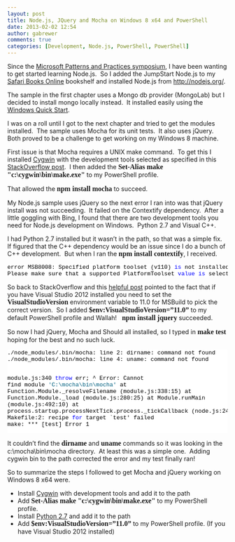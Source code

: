 ```yaml
---
layout: post
title: Node.js, JQuery and Mocha on Windows 8 x64 and PowerShell
date: 2013-02-02 12:54
author: gabrewer
comments: true
categories: [Development, Node.js, PowerShell, PowerShell]
---
```

<p>Since the <a href="http://pnp.azurewebsites.net/en-us/events.htm" target="_blank">Microsoft Patterns and Practices symposium</a>, I have been wanting to get started learning Node.js.&nbsp; So I added the JumpStart Node.js to my <a href="http://my.safaribooksonline.com/" target="_blank">Safari Books Online</a> bookshelf and installed Node.js from <a title="http://nodejs.org/" href="http://nodejs.org/">http://nodejs.org/</a>.&nbsp; </p> <p>The sample in the first chapter uses a Mongo db provider (MongoLab) but I decided to install mongo locally instead.&nbsp; It installed easily using the <a href="http://docs.mongodb.org/manual/tutorial/install-mongodb-on-windows/" target="_blank">Windows Quick Start</a>.</p> <p>I was on a roll until I got to the next chapter and tried to get the modules installed.&nbsp; The sample uses Mocha for its unit tests.&nbsp; It also uses jQuery.&nbsp; Both proved to be a challenge to get working on my Windows 8 machine.</p> <p>First issue is that Mocha requires a UNIX make command.&nbsp; To get this I installed <a href="http://cygwin.com/" target="_blank">Cygwin</a> with the development tools selected as specified in this <a href="http://stackoverflow.com/questions/9779700/mocha-requires-make-cant-find-a-make-exe-that-works-on-windows" target="_blank">StackOverflow post</a>.&nbsp; I then added the <font size="3" face="Consolas"><strong>Set-Alias make "c:\cygwin\bin\make.exe"</strong></font> to my PowerShell profile.</p> <p>That allowed the <strong><font size="3" face="Consolas">npm install mocha</font></strong> to succeed.</p> <p>My Node.js sample uses jQuery so the next error I ran into was that jQuery install was not succeeding.&nbsp; It failed on the Contextify dependency.&nbsp; After a little goggling with Bing, I found that there are two development tools you need for Node.js development on Windows.&nbsp; Python 2.7 and Visual C++.&nbsp; </p> <p>I had Python 2.7 installed but it wasn’t in the path, so that was a simple fix.&nbsp; If figured that the C++ dependency would be an issue since I do a bunch of C++ development.&nbsp; But when I ran the <font size="3" face="Consolas"><strong>npm install contextify</strong></font>, I received.</p><pre class="csharpcode">error MSB8008: Specified platform toolset (v110) <span class="kwrd">is</span> not installed or invalid.
Please make sure that a supported PlatformToolset <span class="kwrd">value</span> <span class="kwrd">is</span> selected.</pre>
<style type="text/css">.csharpcode, .csharpcode pre
{
	font-size: small;
	color: black;
	font-family: consolas, "Courier New", courier, monospace;
	background-color: #ffffff;
	/*white-space: pre;*/
}
.csharpcode pre { margin: 0em; }
.csharpcode .rem { color: #008000; }
.csharpcode .kwrd { color: #0000ff; }
.csharpcode .str { color: #006080; }
.csharpcode .op { color: #0000c0; }
.csharpcode .preproc { color: #cc6633; }
.csharpcode .asp { background-color: #ffff00; }
.csharpcode .html { color: #800000; }
.csharpcode .attr { color: #ff0000; }
.csharpcode .alt 
{
	background-color: #f4f4f4;
	width: 100%;
	margin: 0em;
}
.csharpcode .lnum { color: #606060; }
</style>

<style type="text/css">.csharpcode, .csharpcode pre
{
	font-size: small;
	color: black;
	font-family: consolas, "Courier New", courier, monospace;
	background-color: #ffffff;
	/*white-space: pre;*/
}
.csharpcode pre { margin: 0em; }
.csharpcode .rem { color: #008000; }
.csharpcode .kwrd { color: #0000ff; }
.csharpcode .str { color: #006080; }
.csharpcode .op { color: #0000c0; }
.csharpcode .preproc { color: #cc6633; }
.csharpcode .asp { background-color: #ffff00; }
.csharpcode .html { color: #800000; }
.csharpcode .attr { color: #ff0000; }
.csharpcode .alt 
{
	background-color: #f4f4f4;
	width: 100%;
	margin: 0em;
}
.csharpcode .lnum { color: #606060; }
</style>

<p>So back to StackOverflow and this <a href="http://stackoverflow.com/questions/10280956/how-to-use-msbuild-to-target-v110-platform-toolset" target="_blank">helpful post</a> pointed to the fact that if you have Visual Studio 2012 installed you need to set the <strong><font size="3" face="Consolas">VisualStudioVersion</font></strong> environment variable to 11.0 for MSBuild to pick the correct version.&nbsp; So I added <strong><font size="3" face="Consolas">$env:VisualStudioVersion=”11.0”</font></strong> to my default PowerShell profile and Wallah!&nbsp;&nbsp; <strong><font size="3" face="Consolas">npm install jquery</font></strong> succeeded.</p>
<p>So now I had jQuery, Mocha and Should all installed, so I typed in <font size="3" face="Consolas"><strong>make test</strong></font> hoping for the best and no such luck.</p><pre class="csharpcode">./node_modules/.bin/mocha: line 2: dirname: command not found
./node_modules/.bin/mocha: line 4: uname: command not found

module.js:340
    <span class="kwrd">throw</span> err;
          ^
Error: Cannot find module <span class="str">'C:\mocha\bin\mocha'</span>
    at Function.Module._resolveFilename (module.js:338:15)
    at Function.Module._load (module.js:280:25)
    at Module.runMain (module.js:492:10)
    at process.startup.processNextTick.process._tickCallback (node.js:244:9)
Makefile:2: recipe <span class="kwrd">for</span> target `test' failed
make: *** [test] Error 1</pre>
<p>It couldn’t find the <strong><font size="3" face="Consolas">dirname</font></strong> and <font size="3" face="Consolas"><strong>uname</strong></font> commands so it was looking in the c:\mocha\bin\mocha directory.&nbsp; At least this was a simple one.&nbsp; Adding cygwin bin to the path corrected the error and my test finally ran!</p>
<p>So to summarize the steps I followed to get Mocha and jQuery working on Windows 8 x64 were.</p>
<ul>
<li>Install <a href="http://cygwin.com/" target="_blank">Cygwin</a> with development tools and add it to the path 
<li>Add <font size="3" face="Consolas"><strong>Set-Alias make "c:\cygwin\bin\make.exe" </strong></font>to my PowerShell profile. 
<li>Install <a href="http://python.org/download/" target="_blank">Python 2.7</a> and add it to the path 
<li>Add <strong><font size="3" face="Consolas">$env:VisualStudioVersion=”11.0” </font></strong>to my PowerShell profile. (If you have Visual Studio 2012 installed)</li></ul>
